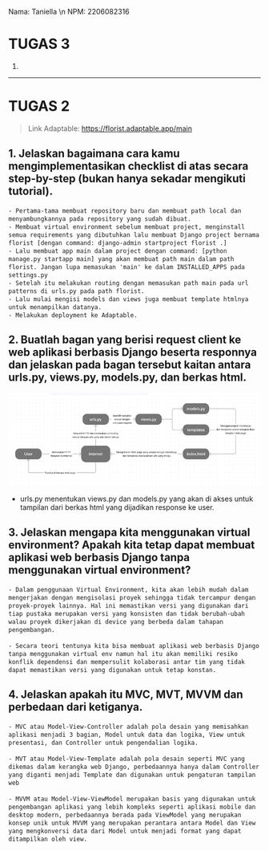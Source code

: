 Nama: Taniella \n
NPM: 2206082316

# **TUGAS 3**
1. 





---
# **TUGAS 2**
>Link Adaptable: https://florist.adaptable.app/main

## 1. Jelaskan bagaimana cara kamu mengimplementasikan checklist di atas secara step-by-step (bukan hanya sekadar mengikuti tutorial).
    - Pertama-tama membuat repository baru dan membuat path local dan menyambungkannya pada repository yang sudah dibuat. 
    - Membuat virtual environment sebelum membuat project, menginstall semua requirements yang dibutuhkan lalu membuat Django project bernama florist [dengan command: django-admin startproject florist .]
    - Lalu membuat app main dalam project dengan command: [python manage.py startapp main] yang akan membuat path main dalam path florist. Jangan lupa memasukan 'main' ke dalam INSTALLED_APPS pada settings.py
    - Setelah itu melakukan routing dengan memasukan path main pada url patterns di urls.py pada path florist.
    - Lalu mulai mengisi models dan views juga membuat template htmlnya untuk menampilkan datanya.
    - Melakukan deployment ke Adaptable.



## 2. Buatlah bagan yang berisi request client ke web aplikasi berbasis Django beserta responnya dan jelaskan pada bagan tersebut kaitan antara urls.py, views.py, models.py, dan berkas html.
 ![Alt text](image.png)
- urls.py menentukan views.py dan models.py yang akan di akses untuk tampilan dari berkas html yang dijadikan response ke user.


## 3. Jelaskan mengapa kita menggunakan virtual environment? Apakah kita tetap dapat membuat aplikasi web berbasis Django tanpa menggunakan virtual environment?
    - Dalam penggunaan Virtual Environment, kita akan lebih mudah dalam mengerjakan dengan mengisolasi proyek sehingga tidak tercampur dengan proyek-proyek lainnya. Hal ini memastikan versi yang digunakan dari tiap pustaka merupakan versi yang konsisten dan tidak berubah-ubah walau proyek dikerjakan di device yang berbeda dalam tahapan pengembangan.

    - Secara teori tentunya kita bisa membuat aplikasi web berbasis Django tanpa menggunakan virtual env namun hal itu akan memiliki resiko konflik dependensi dan mempersulit kolaborasi antar tim yang tidak dapat memastikan versi yang digunakan untuk tetap konstan.



## 4. Jelaskan apakah itu MVC, MVT, MVVM dan perbedaan dari ketiganya.
    - MVC atau Model-View-Controller adalah pola desain yang memisahkan aplikasi menjadi 3 bagian, Model untuk data dan logika, View untuk presentasi, dan Controller untuk pengendalian logika.

    - MVT atau Model-View-Template adalah pola desain seperti MVC yang dikemas dalam kerangka web Django, perbedaannya hanya dalam Controller yang diganti menjadi Template dan digunakan untuk pengaturan tampilan web

    - MVVM atau Model-View-ViewModel merupakan basis yang digunakan untuk pengembangan aplikasi yang lebih kompleks seperti aplikasi mobile dan desktop modern, perbedaannya berada pada ViewModel yang merupakan konsep unik untuk MVVM yang merupakan perantara antara Model dan View yang mengkonversi data dari Model untuk menjadi format yang dapat ditampilkan oleh view. 